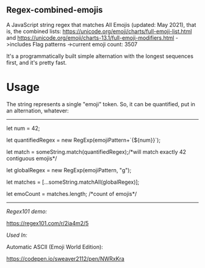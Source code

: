 ## Regex-combined-emojis
A JavaScript string regex that matches All Emojis (updated: May 2021), that is, the combined lists:
https://unicode.org/emoji/charts/full-emoji-list.html and https://unicode.org/emoji/charts-13.1/full-emoji-modifiers.html
->includes Flag patterns
->current emoji count: 3507

It's a programmatically built simple alternation with the longest sequences first, and it's pretty fast.

# Usage

The string represents a single "emoji" token.  So, it can be quantified, put in an alternation, whatever:

---------------------------------------------------
let num = 42;

let quantifiedRegex = new RegExp(emojiPattern+\`{${num}}\`);

let match = someString.match(quantifiedRegex);/\*will match exactly 42 contiguous emojis\*/ 

let globalRegex = new RegExp(emojiPattern, "g");

let matches = [...someString.matchAll(globalRegex)];
    
let emoCount = matches.length; /\*count of emojis\*/

----------------------------------------------------

*Regex101 demo:*

https://regex101.com/r/2ia4m2/5

*Used In:*

Automatic ASCII (Emoji World Edition):

https://codepen.io/sweaver2112/pen/NWRxKra
